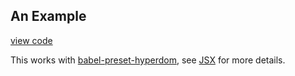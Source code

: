 ## An Example

[view code](/spec/demo-project/src/app.jsx#L4-L10)

This works with [babel-preset-hyperdom](https://github.com/featurist/babel-preset-hyperdom), see [JSX](#jsx) for more details.
